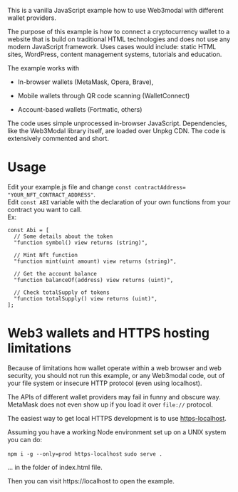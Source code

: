 This is a vanilla JavaScript example how to use Web3modal with different  wallet providers.

The purpose of this example is how to connect a cryptocurrency wallet
to a website that is build on traditional HTML technologies and does not
use any modern JavaScript framework. Uses cases would include:
static HTML sites, WordPress, content management systems,
tutorials and education.

The example works with

* In-browser wallets (MetaMask, Opera, Brave),

* Mobile wallets through QR code scanning (WalletConnect)

* Account-based wallets (Fortmatic, others)

The code uses simple unprocessed in-browser JavaScript.
Dependencies, like the Web3Modal library itself,
are loaded over Unpkg CDN. The code is extensively
commented and short.

# Usage 
Edit your example.js file and change `const contractAddress= "YOUR_NFT_CONTRACT_ADDRESS"`.  
Edit `const ABI` variable with the declaration of your own functions from your contract you want to call.  
Ex: 
```  
const Abi = [  
  // Some details about the token  
  "function symbol() view returns (string)",  

  // Mint Nft function  
  "function mint(uint amount) view returns (string)",  

  // Get the account balance  
  "function balanceOf(address) view returns (uint)",  

  // Check totalSupply of tokens  
  "function totalSupply() view returns (uint)",  
];  
```   

# Web3 wallets and HTTPS hosting limitations

Because of limitations how wallet operate within a web browser
and web security,
you should not run this example, or any Web3modal code,
out of your file system or insecure HTTP protocol
(even using localhost).

The APIs of different wallet providers
may fail in funny and obscure way.
MetaMask does not even show up if you load it over `file://`
protocol.

The easiest way to get local HTTPS development
is to use [https-localhost](https://github.com/daquinoaldo/https-localhost).

Assuming you have a working Node environment set up on a UNIX
system you can do:

`npm i -g --only=prod https-localhost`
`sudo serve .`

... in the folder of index.html file.

Then you can visit https://localhost to open the example.

